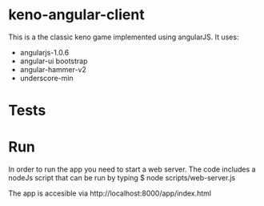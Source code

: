 keno-angular-client
===================

This is a the classic keno game implemented using angularJS. It uses:
* angularjs-1.0.6
* angular-ui bootstrap
* angular-hammer-v2
* underscore-min

Tests
=====

Run
===

In order to run the app you need to start a web server. The code includes a nodeJs script that can be run by typing 
$ node scripts/web-server.js

The app is accesible via http://localhost:8000/app/index.html
